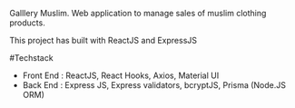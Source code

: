 Galllery Muslim.
Web application to manage sales of muslim clothing products.

This project has built with ReactJS and ExpressJS

#Techstack 
 - Front End : ReactJS, React Hooks, Axios, Material UI
 - Back End : Express JS, Express validators, bcryptJS, Prisma (Node.JS ORM)